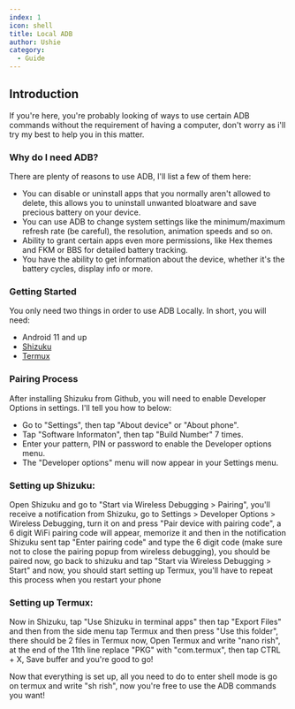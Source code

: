 ```yaml
---
index: 1
icon: shell
title: Local ADB
author: Ushie
category:
  - Guide
---
```


## Introduction 

If you're here, you're probably looking of ways to use certain ADB commands without the requirement of having a computer, don't worry as i'll try my best to help you in this matter.

### Why do I need ADB?   
There are plenty of reasons to use ADB, I'll list a few of them here:

* You can disable or uninstall apps that you normally aren't allowed to delete, this allows you to uninstall unwanted bloatware and save precious battery on your device.
* You can use ADB to change system settings like the minimum/maximum refresh rate (be careful), the resolution, animation speeds and so on.
* Ability to grant certain apps even more permissions, like Hex themes and FKM or BBS for detailed battery tracking.
* You have the ability to get information about the device, whether it's the battery cycles, display info or more.

### Getting Started

You only need two things in order to use ADB Locally. In short, you will need:

* Android 11 and up
* [Shizuku](https://github.com/RikkaApps/Shizuku/releases)
* [Termux](https://f-droid.org/en/packages/com.termux/)

### Pairing Process

After installing Shizuku from Github, you will need to enable Developer Options in settings. I'll tell you how to below:

* Go to "Settings", then tap "About device" or "About phone".  
* Tap "Software Informaton", then tap "Build Number" 7 times.  
* Enter your pattern, PIN or password to enable the Developer options menu.  
* The "Developer options" menu will now appear in your Settings menu. 

### Setting up Shizuku:

Open Shizuku and go to "Start via Wireless Debugging > Pairing", you'll receive a notification from Shizuku, go to Settings > Developer Options > Wireless Debugging, turn it on and press "Pair device with pairing code", a 6 digit WiFi pairing code will appear, memorize it and then in the notification Shizuku sent tap "Enter pairing code" and type the 6 digit code (make sure not to close the pairing popup from wireless debugging), you should be paired now, go back to shizuku and tap "Start via Wireless Debugging > Start" and now, you should start setting up Termux, you'll have to repeat this process when you restart your phone

### Setting up Termux:

Now in Shizuku, tap "Use Shizuku in terminal apps" then tap "Export Files" and then from the side menu tap Termux and then press "Use this folder", there should be 2 files in Termux now, Open Termux and write "nano rish", at the end of the 11th line replace "PKG" with "com.termux", then tap CTRL + X, Save buffer and you're good to go!

Now that everything is set up, all you need to do to enter shell mode is go on termux and write "sh rish", now you're free to use the ADB commands you want!